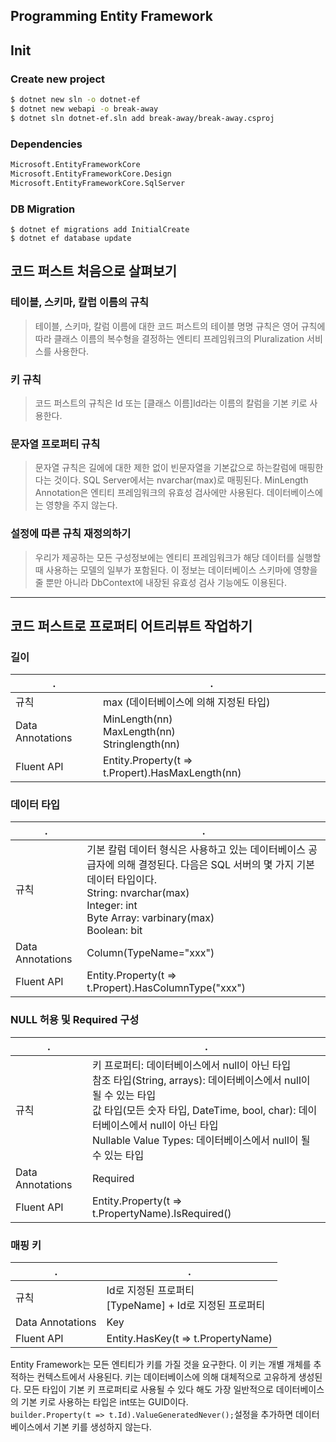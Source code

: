 Programming Entity Framework
---
## Init
### Create new project
```bash
$ dotnet new sln -o dotnet-ef
$ dotnet new webapi -o break-away
$ dotnet sln dotnet-ef.sln add break-away/break-away.csproj
```

### Dependencies
```bash
Microsoft.EntityFrameworkCore
Microsoft.EntityFrameworkCore.Design
Microsoft.EntityFrameworkCore.SqlServer
```

### DB Migration
```bash:qa
$ dotnet ef migrations add InitialCreate
$ dotnet ef database update
```
## 코드 퍼스트 처음으로 살펴보기
### 테이블, 스키마, 칼럽 이름의 규칙
> 테이블, 스키마, 칼럼 이름에 대한 코드 퍼스트의 테이블 명명 규칙은 영어 규칙에 따라 클래스 이름의 복수형을 결정하는 엔티티 프레임워크의 Pluralization 
> 서비스를 사용한다.
### 키 규칙
> 코드 퍼스트의 규칙은 Id 또는 [클래스 이름]Id라는 이름의 칼럼을 기본 키로 사용한다.
### 문자열 프로퍼티 규칙
> 문자열 규칙은 길에에 대한 제한 없이 빈문자열을 기본값으로 하는칼럼에 매핑한다는 것이다. SQL Server에서는 nvarchar(max)로 매핑된다.
> MinLength Annotation은 엔티티 프레임워크의 유효성 검사에만 사용된다. 데이터베이스에는 영향을 주지 않는다.
### 설정에 따른 규칙 재정의하기
> 우리가 제공하는 모든 구성정보에는 엔티티 프레임워크가 해당 데이터를 실행할 때 사용하는 모델의 일부가 포함된다. 이 정보는 데이터베이스 스키마에 영향을 줄 뿐만 
> 아니라 DbContext에 내장된 유효성 검사 기능에도 이용된다.
---
## 코드 퍼스트로 프로퍼티 어트리뷰트 작업하기
### 길이
.|.
---|---
규칙|max (데이터베이스에 의해 지정된 타입)
Data Annotations|MinLength(nn)<br />MaxLength(nn)<br />Stringlength(nn)
Fluent API|Entity<T>.Property(t => t.Propert).HasMaxLength(nn)

### 데이터 타입
.|.
---|---
규칙|기본 칼럼 데이터 형식은 사용하고 있는 데이터베이스 공급자에 의해 결정된다. 다음은 SQL 서버의 몇 가지 기본 데이터 타입이다.<br />String: nvarchar(max)<br />Integer: int<br />Byte Array: varbinary(max)<br />Boolean: bit
Data Annotations|Column(TypeName="xxx")
Fluent API|Entity<T>.Property(t => t.Propert).HasColumnType("xxx")

### NULL 허용 및 Required 구성
.|.
---|---
규칙|키 프로퍼티: 데이터베이스에서 null이 아닌 타입<br />참조 타입(String, arrays): 데이터베이스에서 null이 될 수 있는 타입<br />값 타입(모든 숫자 타입, DateTime, bool, char): 데이터베이스에서 null이 아닌 타입<br />Nullable<T> Value Types: 데이터베이스에서 null이 될 수 있는 타입
Data Annotations|Required
Fluent API|Entity<T>.Property(t => t.PropertyName).IsRequired()

### 매핑 키
.|.
---|---
규칙|Id로 지정된 프로퍼티<br />[TypeName] + Id로 지정된 프로퍼티
Data Annotations|Key
Fluent API|Entity<T>.HasKey(t => t.PropertyName)

Entity Framework는 모든 엔티티가 키를 가질 것을 요구한다. 이 키는 개별 개체를 추적하는 컨텍스트에서 사용된다. 키는 데이터베이스에 의해 대체적으로 고유하게 생성된다.
모든 타입이 기본 키 프로퍼티로 사용될 수 있다 해도 가장 일반적으로 데이터베이스의 기본 키로 사용하는 타입은 int또는 GUID이다.<br />
`builder.Property(t => t.Id).ValueGeneratedNever();`설정을 추가하면 데이터베이스에서 기본 키를 생성하지 않는다.